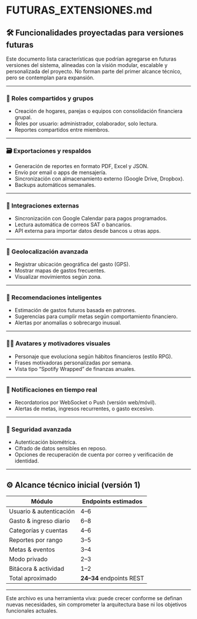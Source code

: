 # FUTURAS_EXTENSIONES.md

## 🛠️ Funcionalidades proyectadas para versiones futuras

Este documento lista características que podrían agregarse en futuras versiones del sistema, alineadas con la visión modular, escalable y personalizada del proyecto. No forman parte del primer alcance técnico, pero se contemplan para expansión.

---

### 🤝 Roles compartidos y grupos

- Creación de hogares, parejas o equipos con consolidación financiera grupal.
- Roles por usuario: administrador, colaborador, solo lectura.
- Reportes compartidos entre miembros.

---

### 🗃️ Exportaciones y respaldos

- Generación de reportes en formato PDF, Excel y JSON.
- Envío por email o apps de mensajería.
- Sincronización con almacenamiento externo (Google Drive, Dropbox).
- Backups automáticos semanales.

---

### 📅 Integraciones externas

- Sincronización con Google Calendar para pagos programados.
- Lectura automática de correos SAT o bancarios.
- API externa para importar datos desde bancos u otras apps.

---

### 📍 Geolocalización avanzada

- Registrar ubicación geográfica del gasto (GPS).
- Mostrar mapas de gastos frecuentes.
- Visualizar movimientos según zona.

---

### 🧠 Recomendaciones inteligentes

- Estimación de gastos futuros basada en patrones.
- Sugerencias para cumplir metas según comportamiento financiero.
- Alertas por anomalías o sobrecargo inusual.

---

### 🧑‍🎨 Avatares y motivadores visuales

- Personaje que evoluciona según hábitos financieros (estilo RPG).
- Frases motivadoras personalizadas por semana.
- Vista tipo “Spotify Wrapped” de finanzas anuales.

---

### 🔔 Notificaciones en tiempo real

- Recordatorios por WebSocket o Push (versión web/móvil).
- Alertas de metas, ingresos recurrentes, o gasto excesivo.

---

### 🔐 Seguridad avanzada

- Autenticación biométrica.
- Cifrado de datos sensibles en reposo.
- Opciones de recuperación de cuenta por correo y verificación de identidad.

---

## ⚙️ Alcance técnico inicial (versión 1)

| Módulo | Endpoints estimados |
|--------|---------------------|
| Usuario & autenticación | 4–6 |
| Gasto & ingreso diario | 6–8 |
| Categorías y cuentas | 4–6 |
| Reportes por rango | 3–5 |
| Metas & eventos | 3–4 |
| Modo privado | 2–3 |
| Bitácora & actividad | 1–2 |
| Total aproximado | **24–34** endpoints REST |

---

Este archivo es una herramienta viva: puede crecer conforme se definan nuevas necesidades, sin comprometer la arquitectura base ni los objetivos funcionales actuales.
